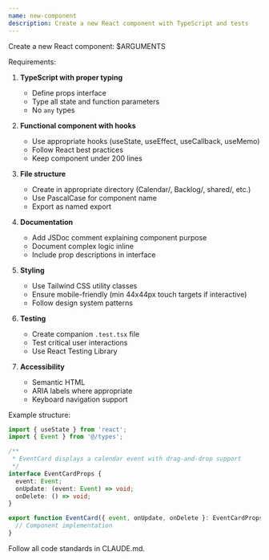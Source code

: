 ```yaml
---
name: new-component
description: Create a new React component with TypeScript and tests
---
```


Create a new React component: $ARGUMENTS

Requirements:
1. **TypeScript with proper typing**
   - Define props interface
   - Type all state and function parameters
   - No `any` types

2. **Functional component with hooks**
   - Use appropriate hooks (useState, useEffect, useCallback, useMemo)
   - Follow React best practices
   - Keep component under 200 lines

3. **File structure**
   - Create in appropriate directory (Calendar/, Backlog/, shared/, etc.)
   - Use PascalCase for component name
   - Export as named export

4. **Documentation**
   - Add JSDoc comment explaining component purpose
   - Document complex logic inline
   - Include prop descriptions in interface

5. **Styling**
   - Use Tailwind CSS utility classes
   - Ensure mobile-friendly (min 44x44px touch targets if interactive)
   - Follow design system patterns

6. **Testing**
   - Create companion `.test.tsx` file
   - Test critical user interactions
   - Use React Testing Library

7. **Accessibility**
   - Semantic HTML
   - ARIA labels where appropriate
   - Keyboard navigation support

Example structure:
```typescript
import { useState } from 'react';
import { Event } from '@/types';

/**
 * EventCard displays a calendar event with drag-and-drop support
 */
interface EventCardProps {
  event: Event;
  onUpdate: (event: Event) => void;
  onDelete: () => void;
}

export function EventCard({ event, onUpdate, onDelete }: EventCardProps) {
  // Component implementation
}
```

Follow all code standards in CLAUDE.md.

